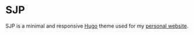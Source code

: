 # SJP

SJP is a minimal and responsive [Hugo](https://gohugo.io) theme used for my
[personal website](https://sjp.co.nz/).
